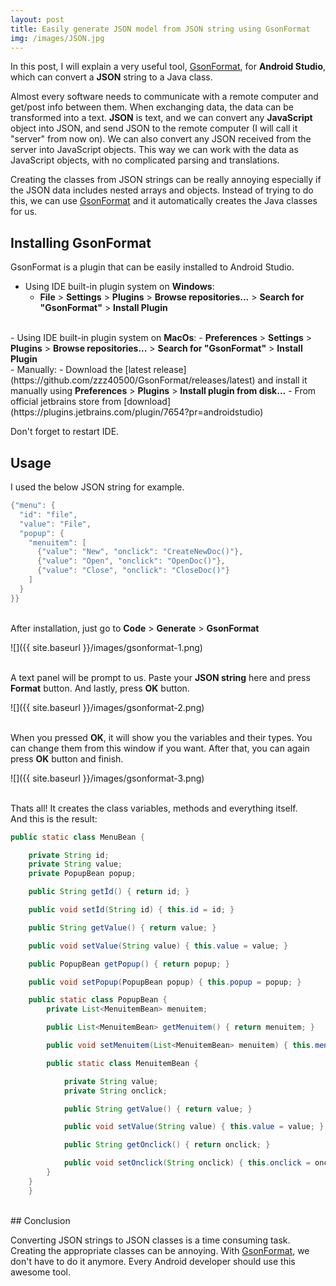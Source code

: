 ```yaml
---
layout: post
title: Easily generate JSON model from JSON string using GsonFormat
img: /images/JSON.jpg
---
```


In this post, I will explain a very useful tool, [GsonFormat](https://github.com/zzz40500/GsonFormat), for <b>Android Studio</b>, which can convert a <b>JSON</b> string to a Java class. 

Almost every software needs to communicate with a remote computer and get/post info between them. When 
exchanging data, the data can be transformed into a text. <b>JSON</b> is text, and we can convert any <b>JavaScript</b> object into JSON, and send JSON to the remote computer (I will call it "server" from now on). We can also convert any JSON received from the server into JavaScript objects. This way we can work with the data as JavaScript objects, with no complicated parsing and translations.

Creating the classes from JSON strings can be really annoying especially if the JSON data includes nested arrays and objects. Instead of trying to do this, we can use [GsonFormat](https://github.com/zzz40500/GsonFormat) and it automatically creates the Java classes for us.

## Installing GsonFormat

GsonFormat is a plugin that can be easily installed to Android Studio. 

- Using IDE built-in plugin system on <b>Windows</b>:
  - <b>File</b> > <b>Settings</b> > <b>Plugins</b> > <b>Browse repositories...</b> > <b>Search for "GsonFormat"</b> > <b>Install Plugin</b>

<br>
- Using IDE built-in plugin system on <b>MacOs</b>:
  - <b>Preferences</b> > <b>Settings</b> > <b>Plugins</b> > <b>Browse repositories...</b> > <b>Search for "GsonFormat"</b> > <b>Install Plugin</b>

<br>
- Manually:
  - Download the [latest release](https://github.com/zzz40500/GsonFormat/releases/latest) and install it manually using <b>Preferences</b> > <b>Plugins</b> > <b>Install plugin from disk...</b>
  - From official jetbrains store from [download](https://plugins.jetbrains.com/plugin/7654?pr=androidstudio)

Don't forget to restart IDE.

## Usage

I used the below JSON string for example.

~~~java
{"menu": {
  "id": "file",
  "value": "File",
  "popup": {
    "menuitem": [
      {"value": "New", "onclick": "CreateNewDoc()"},
      {"value": "Open", "onclick": "OpenDoc()"},
      {"value": "Close", "onclick": "CloseDoc()"}
    ]
  }
}}
~~~
<br>
After installation, just go to <b>Code</b> > <b>Generate</b> > <b>GsonFormat</b>

![]({{ site.baseurl }}/images/gsonformat-1.png)

<br>
A text panel will be prompt to us. Paste your <b>JSON string</b> here and press <b>Format</b> button. And lastly, press <b>OK</b> button.

![]({{ site.baseurl }}/images/gsonformat-2.png)

<br>
When you pressed <b>OK</b>, it will show you the variables and their types. You can change them from this window if you want. After that, you can again press <b>OK</b> button and finish.

![]({{ site.baseurl }}/images/gsonformat-3.png)

<br>
Thats all! It creates the class variables, methods and everything itself.  

<br>
And this is the result:

~~~java
public static class MenuBean {

    private String id;
    private String value;
    private PopupBean popup;

    public String getİd() { return id; }

    public void setİd(String id) { this.id = id; }

    public String getValue() { return value; }

    public void setValue(String value) { this.value = value; }

    public PopupBean getPopup() { return popup; }

    public void setPopup(PopupBean popup) { this.popup = popup; }

    public static class PopupBean {
        private List<MenuitemBean> menuitem;

        public List<MenuitemBean> getMenuitem() { return menuitem; }

        public void setMenuitem(List<MenuitemBean> menuitem) { this.menuitem = menuitem; }

        public static class MenuitemBean {

            private String value;
            private String onclick;

            public String getValue() { return value; }

            public void setValue(String value) { this.value = value; }

            public String getOnclick() { return onclick; }

            public void setOnclick(String onclick) { this.onclick = onclick; }
        }
    }
    }
~~~

<br>
## Conclusion

Converting JSON strings to JSON classes is a time consuming task. Creating the appropriate classes can be annoying. With [GsonFormat](https://github.com/zzz40500/GsonFormat), we don't have to do it anymore. Every Android developer should use this awesome tool.






